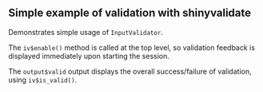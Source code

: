 ## Simple example of validation with shinyvalidate

Demonstrates simple usage of `InputValidator`.

The `iv$enable()` method is called at the top level, so validation feedback is displayed immediately upon starting the session.

The `output$valid` output displays the overall success/failure of validation, using `iv$is_valid()`.
